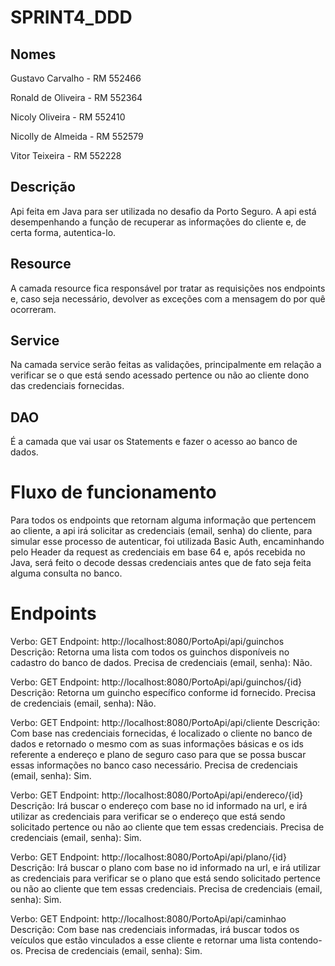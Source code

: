 # SPRINT4_DDD

## Nomes

Gustavo Carvalho - RM 552466

Ronald de Oliveira - RM 552364

Nicoly Oliveira - RM 552410

Nicolly de Almeida - RM 552579

Vitor Teixeira - RM 552228


## Descrição

Api feita em Java para ser utilizada no desafio da Porto Seguro. A api está desempenhando a função de recuperar as informações do cliente e, de certa forma, autentica-lo.

## Resource

A camada resource fica responsável por tratar as requisições nos endpoints e, caso seja necessário, devolver as exceções com a mensagem do por quê ocorreram.

## Service

Na camada service serão feitas as validações, principalmente em relação a verificar se o que está sendo acessado pertence ou não ao cliente dono das credenciais fornecidas.

## DAO

É a camada que vai usar os Statements e fazer o acesso ao banco de dados.

# Fluxo de funcionamento

Para todos os endpoints que retornam alguma informação que pertencem ao cliente, a api irá solicitar as credenciais (email, senha) do cliente, para simular esse processo de autenticar, foi utilizada Basic Auth, encaminhando pelo Header da request as credenciais em base 64 e, após recebida no Java, será feito o decode dessas credenciais antes que de fato seja feita alguma consulta no banco.

# Endpoints

Verbo: GET
Endpoint: http://localhost:8080/PortoApi/api/guinchos
Descrição: Retorna uma lista com todos os guinchos disponíveis no cadastro 
do banco de dados.
Precisa de credenciais (email, senha): Não.


Verbo: GET
Endpoint: http://localhost:8080/PortoApi/api/guinchos/{id}
Descrição: Retorna um guincho específico conforme id fornecido.
Precisa de credenciais (email, senha): Não.


Verbo: GET
Endpoint: http://localhost:8080/PortoApi/api/cliente
Descrição: Com base nas credenciais fornecidas, é localizado o cliente no 
banco de dados e retornado o mesmo com as suas informações básicas e os 
ids referente a endereço e plano de seguro caso para que se possa buscar 
essas informações no banco caso necessário.
Precisa de credenciais (email, senha): Sim.


Verbo: GET
Endpoint: http://localhost:8080/PortoApi/api/endereco/{id}
Descrição: Irá buscar o endereço com base no id informado na url, e irá utilizar 
as credenciais para verificar se o endereço que está sendo solicitado pertence 
ou não ao cliente que tem essas credenciais.
Precisa de credenciais (email, senha): Sim.


Verbo: GET
Endpoint: http://localhost:8080/PortoApi/api/plano/{id}
Descrição: Irá buscar o plano com base no id informado na url, e irá utilizar as 
credenciais para verificar se o plano que está sendo solicitado pertence ou não 
ao cliente que tem essas credenciais.
Precisa de credenciais (email, senha): Sim.

Verbo: GET
Endpoint: http://localhost:8080/PortoApi/api/caminhao
Descrição: Com base nas credenciais informadas, irá buscar todos os veículos 
que estão vinculados a esse cliente e retornar uma lista contendo-os.
Precisa de credenciais (email, senha): Sim.
